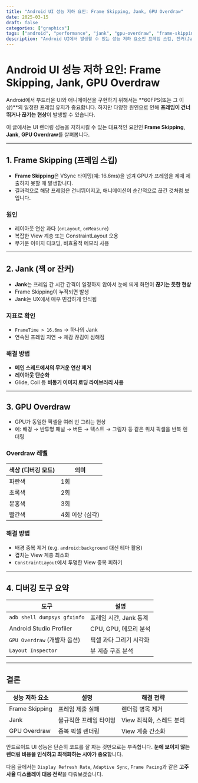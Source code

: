 ```yaml
---
title: "Android UI 성능 저하 요인: Frame Skipping, Jank, GPU Overdraw"
date: 2025-03-15
draft: false
categories: ["graphics"]
tags: ["android", "performance", "jank", "gpu-overdraw", "frame-skipping"]
description: "Android UI에서 발생할 수 있는 성능 저하 요소인 프레임 스킵, 잔커(Jank), GPU 오버드로우(Overdraw)에 대해 개념과 원인, 해결 방법을 소개합니다."
---
```


# Android UI 성능 저하 요인: Frame Skipping, Jank, GPU Overdraw

Android에서 부드러운 UI와 애니메이션을 구현하기 위해서는 **60FPS(또는 그 이상)**의 일정한 프레임 유지가 중요합니다. 하지만 다양한 원인으로 인해 **프레임이 건너뛰거나 끊기는 현상**이 발생할 수 있습니다.

이 글에서는 UI 렌더링 성능을 저하시킬 수 있는 대표적인 요인인 **Frame Skipping**, **Jank**, **GPU Overdraw**를 살펴봅니다.

---

## 1. Frame Skipping (프레임 스킵)

- **Frame Skipping**은 VSync 타이밍(예: 16.6ms)을 넘겨 GPU가 프레임을 제때 제출하지 못할 때 발생합니다.
- 결과적으로 해당 프레임은 건너뛰어지고, 애니메이션이 순간적으로 끊긴 것처럼 보입니다.

### 원인

- 레이아웃 연산 과다 (`onLayout`, `onMeasure`)
- 복잡한 View 계층 또는 ConstraintLayout 오용
- 무거운 이미지 디코딩, 비효율적 메모리 사용

---

## 2. Jank (잭 or 잔커)

- **Jank**는 프레임 간 시간 간격이 일정하지 않아서 눈에 띄게 화면이 **끊기는 듯한 현상**
- Frame Skipping이 누적되면 발생
- Jank는 UX에서 매우 민감하게 인식됨

### 지표로 확인

- `FrameTime > 16.6ms` → 하나의 Jank
- 연속된 프레임 지연 → 체감 끊김이 심해짐

### 해결 방법

- **메인 스레드에서의 무거운 연산 제거**
- **레이아웃 단순화**
- Glide, Coil 등 **비동기 이미지 로딩 라이브러리 사용**

---

## 3. GPU Overdraw

- GPU가 동일한 픽셀을 여러 번 그리는 현상
- 예: 배경 → 반투명 패널 → 버튼 → 텍스트 → 그림자 등 같은 위치 픽셀을 반복 렌더링

### Overdraw 레벨

| 색상 (디버깅 모드) | 의미 |
|--------------------|------|
| 파란색 | 1회 |
| 초록색 | 2회 |
| 분홍색 | 3회 |
| 빨간색 | 4회 이상 (심각) |

### 해결 방법

- 배경 중복 제거 (e.g. `android:background` 대신 테마 활용)
- 겹치는 View 계층 최소화
- `ConstraintLayout`에서 투명한 View 중복 피하기

---

## 4. 디버깅 도구 요약

| 도구 | 설명 |
|------|------|
| `adb shell dumpsys gfxinfo` | 프레임 시간, Jank 통계 |
| Android Studio Profiler | CPU, GPU, 메모리 분석 |
| `GPU Overdraw` (개발자 옵션) | 픽셀 과다 그리기 시각화 |
| `Layout Inspector` | 뷰 계층 구조 분석 |

---

## 결론

| 성능 저하 요소 | 설명 | 해결 전략 |
|----------------|------|------------|
| Frame Skipping | 프레임 제출 실패 | 렌더링 병목 제거 |
| Jank | 불규칙한 프레임 타이밍 | View 최적화, 스레드 분리 |
| GPU Overdraw | 중복 픽셀 렌더링 | View 계층 간소화 |

안드로이드 UI 성능은 단순히 코드를 잘 짜는 것만으로는 부족합니다. **눈에 보이지 않는 렌더링 비용을 인식하고 최적화하는 시야가 중요**합니다.

다음 글에서는 `Display Refresh Rate`, `Adaptive Sync`, `Frame Pacing`과 같은 **고주사율 디스플레이 대응 전략**을 다뤄보겠습니다.

